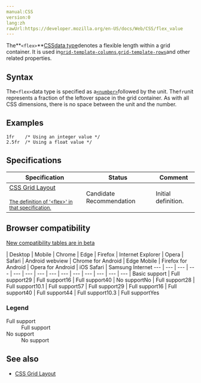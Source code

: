 ```yaml
---
manual:CSS
version:0
lang:zh
rawUrl:https://developer.mozilla.org/en-US/docs/Web/CSS/flex_value
---
```






The**`<flex>`**[CSS](%427 "")[data type](%27786 "")denotes a flexible length within a grid container. It is used in[`grid-template-columns`](%30346 "The grid-template-columns CSS property defines the line names and track sizing functions of the grid columns."),[`grid-template-rows`](%30370 "The grid-template-rows CSS property defines the line names and track sizing functions of the grid rows.")and other related properties.


## Syntax<a name="Syntax"></a>


The`<flex>`data type is specified as a[`<number>`](%4564 "The <number> CSS data type represents a number, being either an integer or a number with a fractional component.")followed by the unit. The`fr`unit represents a fraction of the leftover space in the grid container. As with all CSS dimensions, there is no space between the unit and the number.


## Examples<a name="Examples"></a>

```
1fr    /* Using an integer value */
2.5fr  /* Using a float value */
```

## Specifications<a name="Specifications"></a>

Specification | Status | Comment 
 ---  |  ---  |  ---  | 
[CSS Grid Layout<br></br><small>The definition of &#39;&lt;flex&gt;&#39; in that specification.</small>](%29945 "") | Candidate Recommendation | Initial definition. 


## Browser compatibility<a name="Browser_compatibility"></a>
[New compatibility tables are in beta<i></i>](%3360 "")

 | <abbr>Desktop<i></i></abbr> | <abbr>Mobile<i></i></abbr> 
 | <abbr>Chrome<i></i></abbr> | <abbr>Edge<i></i></abbr> | <abbr>Firefox<i></i></abbr> | <abbr>Internet Explorer<i></i></abbr> | <abbr>Opera<i></i></abbr> | <abbr>Safari<i></i></abbr> | <abbr>Android webview<i></i></abbr> | <abbr>Chrome for Android<i></i></abbr> | <abbr>Edge Mobile<i></i></abbr> | <abbr>Firefox for Android<i></i></abbr> | <abbr>Opera for Android<i></i></abbr> | <abbr>iOS Safari<i></i></abbr> | <abbr>Samsung Internet<i></i></abbr> 
 ---  |  ---  |  ---  |  ---  |  ---  |  ---  |  ---  |  ---  |  ---  |  ---  |  ---  |  ---  |  ---  |  ---  | 
Basic support | <abbr>Full support</abbr>29 | <abbr>Full support</abbr>16 | <abbr>Full support</abbr>40 | <abbr>No support</abbr>No | <abbr>Full support</abbr>28 | <abbr>Full support</abbr>10.1 | <abbr>Full support</abbr>57 | <abbr>Full support</abbr>29 | <abbr>Full support</abbr>16 | <abbr>Full support</abbr>40 | <abbr>Full support</abbr>44 | <abbr>Full support</abbr>10.3 | <abbr>Full support</abbr>Yes 


### Legend<a name="Legend"></a>
<dl><dt id=''><abbr>Full support</abbr></dt><dd>Full support</dd><dt id=''><abbr>No support</abbr></dt><dd>No support</dd></dl>

## See also<a name="See_also"></a>

* [CSS Grid Layout](%29934 "")



